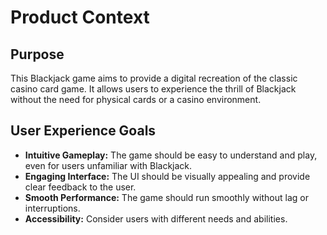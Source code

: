 # Product Context

## Purpose

This Blackjack game aims to provide a digital recreation of the classic casino card game. It allows users to experience the thrill of Blackjack without the need for physical cards or a casino environment.

## User Experience Goals

-   **Intuitive Gameplay:** The game should be easy to understand and play, even for users unfamiliar with Blackjack.
-   **Engaging Interface:** The UI should be visually appealing and provide clear feedback to the user.
-   **Smooth Performance:** The game should run smoothly without lag or interruptions.
- **Accessibility:** Consider users with different needs and abilities.